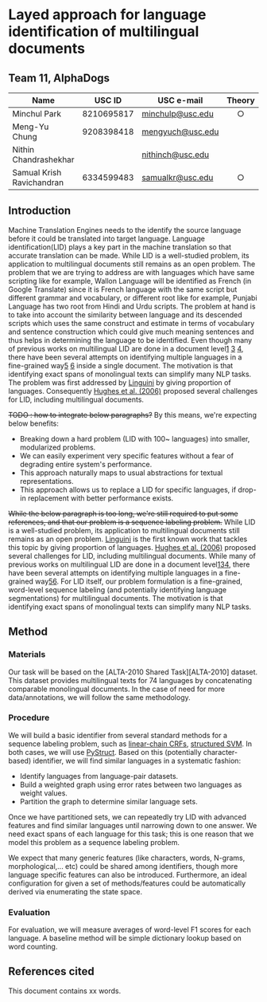 # Layed approach for language identification of multilingual documents

## Team 11, AlphaDogs
| Name                      | USC ID     | USC e-mail       | Theory | Coding | Data | Writing |
|---------------------------|------------|------------------|:------:|:------:|:----:|:-------:|
| Minchul Park              | 8210695817 | minchulp@usc.edu |    ○   |    ○   |   ○  |         |
| Meng-Yu Chung             | 9208398418 | mengyuch@usc.edu |        |    ○   |   ○  |         |
| Nithin Chandrashekhar     |            | nithinch@usc.edu |        |    ○   |   ○  |    ○    |
| Samual Krish Ravichandran | 6334599483 | samualkr@usc.edu |    ○   |    ○   |      |    ○    |

## Introduction

Machine Translation Engines needs to the identify the source language before it could be translated into target language. Language identification(LID) plays a key part in the machine translation so that accurate translation can be made. While LID is a well-studied problem, its application to multilingual documents still remains as an open problem. The problem that we are trying to address are with languages which have same scripting like for example, Wallon Language will be identified as French (in Google Translate) since it is French language with the same script but different grammar and vocabulary, or different root like for example, Punjabi Language has two root from Hindi and Urdu scripts. The problem at hand is to take into account the similarity between language and its descended scripts which uses the same construct and estimate in terms of vocabulary and sentence construction which could give much meaning sentences and thus helps in determining the language to be identified. Even though many of previous works on multilingual LID are done in a document level[1][1] [3][3] [4][4], there have been several attempts on identifying multiple languages in a fine-grained way[5][5] [6][6] inside a single document. The motivation is that identifying exact spans of monolingual texts can simplify many NLP tasks. The problem was first addressed by [Linguini][1] by giving proportion of languages. Consequently [Hughes et al. (2006)][2] proposed several challenges for LID, including multilingual documents. 

<del>TODO : how to integrate below paragraphs?</del>
By this means, we're expecting below benefits:

 * Breaking down a hard problem (LID with 100~ languages) into smaller, modularized problems.
 * We can easily experiment very specific features without a fear of degrading entire system's performance.
 * This approach naturally maps to usual abstractions for textual representations.
 * This approach allows us to replace a LID for specific languages, if drop-in replacement with better performance exists.

<del>While the below paragraph is too long, we're still required to put some references, and that our problem is a sequence labeling problem.</del>
While LID is a well-studied problem, its application to multilingual documents still remains as an open problem. [Linguini][1] is the first known work that tackles this topic by giving proportion of languages. [Hughes et al. (2006)][2] proposed several challenges for LID, including multilingual documents. While many of previous works on multilingual LID are done in a document level[1][1][3][3][4][4], there have been several attempts on identifying multiple languages in a fine-grained way[5][5][6][6]. For LID itself, our problem formulation is a fine-grained, word-level sequence labeling (and potentially identifying language segmentations) for multilingual documents. The motivation is that identifying exact spans of monolingual texts can simplify many NLP tasks. 

## Method

### Materials

Our task will be based on the [ALTA-2010 Shared Task][ALTA-2010] dataset. This dataset provides multilingual texts for 74 languages by concatenating comparable monolingual documents. In the case of need for more data/annotations, we will follow the same methodology.

### Procedure

We will build a basic identifier from several standard methods for a sequence labeling problem, such as [linear-chain CRFs][7], [structured SVM][8]. In both cases, we will use [PyStruct][10]. Based on this (potentially character-based) identifier, we will find similar languages in a systematic fashion:

 * Identify languages from language-pair datasets.
 * Build a weighted graph using error rates between two languages as weight values.
 * Partition the graph to determine similar language sets.

Once we have partitioned sets, we can repeatedly try LID with advanced features and find similar languages until narrowing down to one answer. We need exact spans of each language for this task; this is one reason that we model this problem as a sequence labeling problem. 

We expect that many generic features (like characters, words, N-grams, morphological,... etc) could be shared among identifiers, though more language specific features can also be introduced. Furthermore, an ideal configuration for given a set of methods/features could be automatically derived via enumerating the state space.

### Evaluation

For evaluation, we will measure averages of word-level F1 scores for each language. A baseline method will be simple dictionary lookup based on word counting.

## References cited

[1]: http://www.computer.org/csdl/proceedings/hicss/1999/0001/02/00012035.pdf "Linguini: Language Identification for Multilingual Documents"
[2]: http://lrec-conf.org/proceedings/lrec2006/pdf/459_pdf.pdf "Reconsidering Language Identification for Written Language Resources"
[3]: https://aclweb.org/anthology/Q/Q14/Q14-1003.pdf "Automatic Detection and Language Identification of Multilingual Documents"
[4]: https://www.researchgate.net/profile/Zakaria_Elberrichi/publication/220531464_Automatic_Language_Identification_An_Alternative_Unsupervised_Approach_Using_a_New_Hybrid_Algorithm/links/0fcfd50cb7bd3ceeef000000.pdf "Automatic language identification: An alternative unsupervised approach using a new hybrid algorithm"
[5]: http://citeseerx.ist.psu.edu/viewdoc/download?doi=10.1.1.139.6877&rep=rep1&type=pdf#page=14 "A Fine-Grained Model for Language Identification"
[6]: http://tangra.si.umich.edu/~radev/papers/language_identification.pdf "Labeling the Languages of Words in Mixed-Language Documents using Weakly Supervised Methods"
[7]: https://www.cs.utah.edu/~piyush/teaching/crf.pdf "Conditional Random Fields: Probabilistic Models for Segmenting and Labeling Sequence Data"
[8]: http://www.jmlr.org/papers/volume6/tsochantaridis05a/tsochantaridis05a.pdf "Large Margin Methods for Structured and Interdependent Output Variables"
[9]: http://deeplearning.cs.cmu.edu/pdfs/Hochreiter97_lstm.pdf "LONG SHORT-TERM MEMORY"
[10]: https://pystruct.github.io/ "PyStruct - Structured Learning in Python"
[11]: https://taku910.github.io/crfpp/ "CRF++: Yet Another CRF toolkit"
[12]: https://github.com/Theano/Theano "Theano"
[ALTA2010]: http://aclweb.org/anthology/U/U10/U10-1003.pdf "ALTA-2010 Shared Task"

This document contains xx words.
